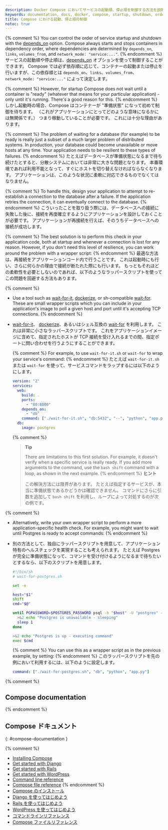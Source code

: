 ```yaml
---
description: Docker Compose においてサービスの起動順、停止順を制御する方法を説明します。
keywords: documentation, docs, docker, compose, startup, shutdown, order
title: Compose における起動、停止順の制御
notoc: true
---
```


{% comment %}
You can control the order of service startup and shutdown with the
[depends_on](/compose/compose-file/index.md#depends_on) option. Compose always starts and stops
containers in dependency order, where dependencies are determined by
`depends_on`, `links`, `volumes_from`, and `network_mode: "service:..."`.
{% endcomment %}
サービスの起動順や停止順は、[depends_on](/compose/compose-file/index.md#depends_on) オプションを使って制御することができます。
Compose では必ず依存順に応じて、コンテナーの起動または停止を行いますが、この依存順とは `depends_on`、`links`、`volumes_from`、`network_mode: "service:..."` によって決定します。

{% comment %}
However, for startup Compose does not wait until a container is "ready" (whatever that means
for your particular application) - only until it's running. There's a good
reason for this.
{% endcomment %}
しかし起動時の場合、Compose はコンテナーが "準備状態" になって初めて制御を待ちます。
（これがアプリケーションにとってどのような意味になるかには無関係です。）
つまり稼動していることが必要です。
これには十分な理由があります。

{% comment %}
The problem of waiting for a database (for example) to be ready is really just
a subset of a much larger problem of distributed systems. In production, your
database could become unavailable or move hosts at any time. Your application
needs to be resilient to these types of failures.
{% endcomment %}
たとえばデータベースが準備状態になるまで待ち続けたとすると、分散システムにおいては非常に大きな問題となります。
本番環境であれば利用不能となって、すぐにホストを切り替えなければならなくなります。
アプリケーションは、このような状況に柔軟に対応できるものでなくてはなりません。

{% comment %}
To handle this, design your application to attempt to re-establish a connection to
the database after a failure. If the application retries the connection,
it can eventually connect to the database.
{% endcomment %}
こういったことを取り扱う際には、データベースへの接続に失敗した後に、接続を再度確立するようにアプリケーションを設計しておくことが必要です。
アプリケーションが再接続を行えば、そのうちデータベースへの接続が成功します。

{% comment %}
The best solution is to perform this check in your application code, both at
startup and whenever a connection is lost for any reason. However, if you don't
need this level of resilience, you can work around the problem with a wrapper
script:
{% endcomment %}
最適な方法は、再接続をアプリケーションコード内で行うことです。
これは起動時にも行い、さらに何らかの理由で接続が断たれた際にも行います。
もっともそれほどの柔軟性を必要としないのであれば、以下のようなラッパースクリプトを使ってこの問題を回避する方法もあります。

{% comment %}
- Use a tool such as [wait-for-it](https://github.com/vishnubob/wait-for-it),
  [dockerize](https://github.com/jwilder/dockerize), or sh-compatible
  [wait-for](https://github.com/Eficode/wait-for). These are small
  wrapper scripts which you can include in your application's image to
  poll a given host and port until it's accepting TCP connections.
{% endcomment %}
- [wait-for-it](https://github.com/vishnubob/wait-for-it)、
  [dockerize](https://github.com/jwilder/dockerize)、あるいはシェル互換の [wait-for](https://github.com/Eficode/wait-for) を利用します。
  これは非常に小さなラッパースクリプトです。
  これをアプリケーションイメージに含めて、指定されたホストが TCP 接続を受け入れるまでの間、指定ポートに問い合わせを行うようにすることができます。

  {% comment %}
  For example, to use `wait-for-it.sh` or `wait-for` to wrap your service's command:
  {% endcomment %}
  たとえば `wait-for-it.sh` または `wait-for` を使って、サービスコマンドをラップするには以下のようにします。

  ```yaml
  version: "2"
  services:
    web:
      build: .
      ports:
        - "80:8000"
      depends_on:
        - "db"
      command: ["./wait-for-it.sh", "db:5432", "--", "python", "app.py"]
    db:
      image: postgres
  ```

  {% comment %}
  > **Tip**
  >
  > There are limitations to this first solution. For example, it doesn't verify
  > when a specific service is really ready. If you add more arguments to the
  > command, use the `bash shift` command with a loop, as shown in the next
  > example.
  {% endcomment %}
  > **ヒント**
  >
  > この解決方法には限界があります。
  > たとえば指定するサービスが、本当に準備状態であるかどうかは確認できません。
  > コマンドにさらに引数を追加して `bash shift` を利用し、ループによって対処するのが次の例です。

{% comment %}
- Alternatively, write your own wrapper script to perform a more application-specific
  health check. For example, you might want to wait until Postgres is ready to
  accept commands:
{% endcomment %}
- 別の方法として、独自にラッパースクリプトを用意して、アプリケーション特有のヘルスチェックを実現することも考えられます。
  たとえば Postgres が完全に準備状態になって、コマンドを受け付けるようになるまで待ちたいとするなら、以下のスクリプトを用意します。

  ```bash
  #!/bin/sh
  # wait-for-postgres.sh

  set -e

  host="$1"
  shift
  cmd="$@"

  until PGPASSWORD=$POSTGRES_PASSWORD psql -h "$host" -U "postgres" -c '\q'; do
    >&2 echo "Postgres is unavailable - sleeping"
    sleep 1
  done

  >&2 echo "Postgres is up - executing command"
  exec $cmd
  ```

  {% comment %}
  You can use this as a wrapper script as in the previous example, by setting:
  {% endcomment %}
  このラッパースクリプトを先の例において利用するには、以下のように設定します。

  ```yaml
  command: ["./wait-for-postgres.sh", "db", "python", "app.py"]
  ```


{% comment %}
## Compose documentation
{% endcomment %}
## Compose ドキュメント
{: #compose-documentation }

{% comment %}
- [Installing Compose](install.md)
- [Get started with Django](django.md)
- [Get started with Rails](rails.md)
- [Get started with WordPress](wordpress.md)
- [Command line reference](/compose/reference/index.md)
- [Compose file reference](/compose/compose-file/index.md)
{% endcomment %}
- [Compose のインストール](install.md)
- [Django を使ってはじめよう](django.md)
- [Rails を使ってはじめよう](rails.md)
- [WordPress を使ってはじめよう](wordpress.md)
- [コマンドラインリファレンス](/compose/reference/index.md)
- [Compose ファイルリファレンス](/compose/compose-file/index.md)
